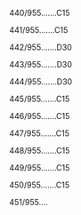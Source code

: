 440/955.......C15 


441/955.......C15 


442/955.......D30 


443/955.......D30 


444/955.......D30 


445/955.......C15 


446/955.......C15 


447/955.......C15 


448/955.......C15 


449/955.......C15 


450/955.......C15 


451/955.... 

